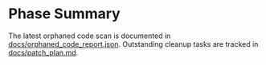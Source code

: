 # Phase Summary

The latest orphaned code scan is documented in [docs/orphaned_code_report.json](docs/orphaned_code_report.json).
Outstanding cleanup tasks are tracked in [docs/patch_plan.md](docs/patch_plan.md).
